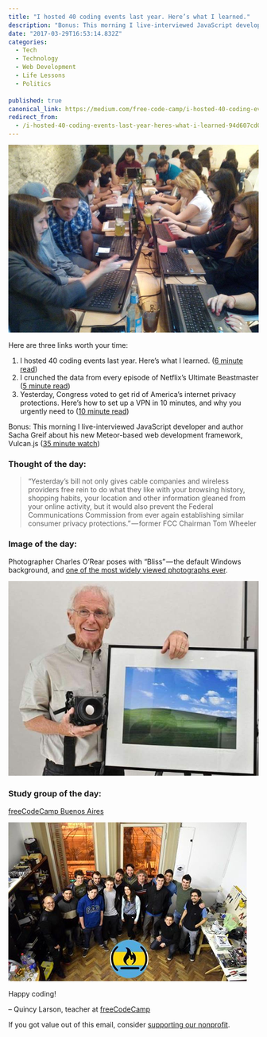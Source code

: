 ```yaml
---
title: "I hosted 40 coding events last year. Here’s what I learned."
description: "Bonus: This morning I live-interviewed JavaScript developer and author Sacha Greif about his new Meteor-based web development framework, Vulcan.js (35 minute watch) Photographer Charles O’Rear poses…"
date: "2017-03-29T16:53:14.832Z"
categories: 
  - Tech
  - Technology
  - Web Development
  - Life Lessons
  - Politics

published: true
canonical_link: https://medium.com/free-code-camp/i-hosted-40-coding-events-last-year-heres-what-i-learned-94d607cd04f4
redirect_from:
  - /i-hosted-40-coding-events-last-year-heres-what-i-learned-94d607cd04f4
---
```


![](./asset-1.jpeg)

Here are three links worth your time:

1.  I hosted 40 coding events last year. Here’s what I learned. ([6 minute read](http://bit.ly/2njIXJS))
2.  I crunched the data from every episode of Netflix’s Ultimate Beastmaster ([5 minute read](http://bit.ly/2ohz7Jt))
3.  Yesterday, Congress voted to get rid of America’s internet privacy protections. Here’s how to set up a VPN in 10 minutes, and why you urgently need to ([10 minute read](http://bit.ly/2nvIQLX))

Bonus: This morning I live-interviewed JavaScript developer and author Sacha Greif about his new Meteor-based web development framework, Vulcan.js ([35 minute watch](http://bit.ly/2ohyoIa))

### Thought of the day:

> “Yesterday’s bill not only gives cable companies and wireless providers free rein to do what they like with your browsing history, shopping habits, your location and other information gleaned from your online activity, but it would also prevent the Federal Communications Commission from ever again establishing similar consumer privacy protections.” — former FCC Chairman Tom Wheeler

### Image of the day:

Photographer Charles O’Rear poses with “Bliss” — the default Windows background, and [one of the most widely viewed photographs ever](http://bit.ly/2nAuWtC).

![](./asset-2.jpeg)

### Study group of the day:

[freeCodeCamp Buenos Aires](http://bit.ly/2kKokrU)

![](./asset-3.jpeg)

Happy coding!

– Quincy Larson, teacher at [freeCodeCamp](http://bit.ly/2j7Q1dN)

If you got value out of this email, consider [supporting our nonprofit](http://bit.ly/donate-to-fcc).
